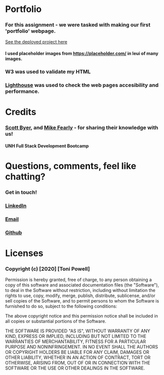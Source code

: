 # Portfolio
### For this assignment - we were tasked with making our first 'portfolio' webpage. 

[See the deployed project here](hhttps://tonipow3ll.github.io/Portfolio-Project/)


#### I used placeholder images from https://placeholder.com/ in leui of many images. 
### W3 was used to validate my HTML
### [Lighthouse](https://user-images.githubusercontent.com/72999798/102553470-e4060480-4090-11eb-9876-97be3866bc48.png) was used to check the web pages accesibility and performance. 



# Credits
### [Scott Byer](https://github.com/switch120), and [Mike Fearly](https://michaelfearnley.com/) - for sharing their knowledge with us! 

#### UNH Full Stack Development Bootcamp

# Questions, comments, feel like chatting?
### Get in touch!
### [LinkedIn](www.linkedin.com/in/tonipowell13)
### [Email](tonipow3ll@gmail.com)
### [Github](pow3ll.github.io)


# Licenses
### Copyright (c) [2020] [Toni Powell]

Permission is hereby granted, free of charge, to any person obtaining a copy
of this software and associated documentation files (the "Software"), to deal
in the Software without restriction, including without limitation the rights
to use, copy, modify, merge, publish, distribute, sublicense, and/or sell
copies of the Software, and to permit persons to whom the Software is
furnished to do so, subject to the following conditions:

The above copyright notice and this permission notice shall be included in all
copies or substantial portions of the Software.

THE SOFTWARE IS PROVIDED "AS IS", WITHOUT WARRANTY OF ANY KIND, EXPRESS OR
IMPLIED, INCLUDING BUT NOT LIMITED TO THE WARRANTIES OF MERCHANTABILITY,
FITNESS FOR A PARTICULAR PURPOSE AND NONINFRINGEMENT. IN NO EVENT SHALL THE
AUTHORS OR COPYRIGHT HOLDERS BE LIABLE FOR ANY CLAIM, DAMAGES OR OTHER
LIABILITY, WHETHER IN AN ACTION OF CONTRACT, TORT OR OTHERWISE, ARISING FROM,
OUT OF OR IN CONNECTION WITH THE SOFTWARE OR THE USE OR OTHER DEALINGS IN THE
SOFTWARE.

